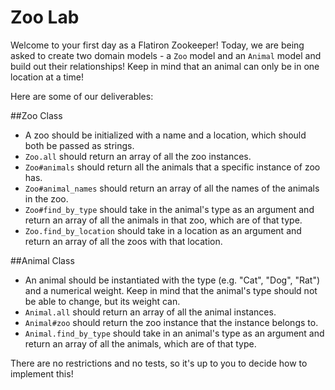 # Zoo Lab

Welcome to your first day as a Flatiron Zookeeper!
Today, we are being asked to create two domain models - a `Zoo` model and an `Animal` model and build out their relationships! Keep in mind that an animal can only be in one location at a time!

Here are some of our deliverables:

##Zoo Class
- A zoo should be initialized with a name and a location, which should both be passed as strings.
- `Zoo.all` should return an array of all the zoo instances.
- `Zoo#animals` should return all the animals that a specific instance of zoo has.
- `Zoo#animal_names` should return an array of all the names of the animals in the zoo.
- `Zoo#find_by_type` should take in the animal's type as an argument and return an array of all the animals in that zoo, which are of that type.
- `Zoo.find_by_location` should take in a location as an argument and return an array of all the zoos with that location.

##Animal Class
- An animal should be instantiated with the type (e.g. "Cat", "Dog", "Rat") and a numerical weight. Keep in mind that the animal's type should not be able to change, but its weight can.
- `Animal.all` should return an array of all the animal instances.
- `Animal#zoo` should return the zoo instance that the instance belongs to.
- `Animal.find_by_type` should take in an animal's type as an argument and return an array of all the animals, which are of that type.

There are no restrictions and no tests, so it's up to you to decide how to implement this!
